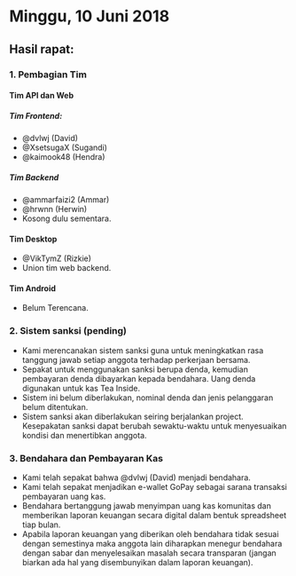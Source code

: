 # Minggu, 10 Juni 2018

## Hasil rapat:

### 1. Pembagian Tim
#### Tim API dan Web
##### Tim Frontend:
- @dvlwj  (David)
- @XsetsugaX (Sugandi)
- @kaimook48 (Hendra)

##### Tim Backend
- @ammarfaizi2 (Ammar)
- @hrwnn (Herwin)
- Kosong dulu sementara.

#### Tim Desktop
- @VikTymZ (Rizkie)
- Union tim web backend.

#### Tim Android
- Belum Terencana.

### 2. Sistem sanksi (pending)
- Kami merencanakan sistem sanksi guna untuk meningkatkan rasa tanggung jawab setiap anggota terhadap perkerjaan bersama.
- Sepakat untuk menggunakan sanksi berupa denda, kemudian pembayaran denda dibayarkan kepada bendahara. Uang denda digunakan untuk kas Tea Inside.
- Sistem ini belum diberlakukan, nominal denda dan jenis pelanggaran belum ditentukan.
- Sistem sanksi akan diberlakukan seiring berjalankan project. Kesepakatan sanksi dapat berubah sewaktu-waktu untuk menyesuaikan kondisi dan menertibkan anggota.

### 3. Bendahara dan Pembayaran Kas
- Kami telah sepakat bahwa @dvlwj (David) menjadi bendahara.
- Kami telah sepakat menjadikan e-wallet GoPay sebagai sarana transaksi pembayaran uang kas.
- Bendahara bertanggung jawab menyimpan uang kas komunitas dan memberikan laporan keuangan secara digital dalam bentuk spreadsheet tiap bulan.
- Apabila laporan keuangan yang diberikan oleh bendahara tidak sesuai dengan semestinya maka anggota lain diharapkan menegur bendahara dengan sabar dan menyelesaikan masalah secara transparan (jangan biarkan ada hal yang disembunyikan dalam laporan keuangan).






